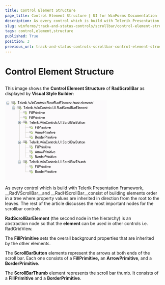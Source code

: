 ```yaml
---
title: Control Element Structure
page_title: Control Element Structure | UI for WinForms Documentation
description: As every control which is build with Telerik Presentation Framework, RadVScrollBar and RadHScrollBar consist of building elements order in a tree where property values are inherited in direction from the root to the leaves.
slug: winforms/track-and-status-controls/scrollbar/control-element-structure
tags: control,element,structure
published: True
position: 3
previous_url: track-and-status-controls-scrollbar-control-element-structure
---
```


# Control Element Structure

## 

This image shows the __Control Element Structure__ of __RadScrollBar__ as displayed by __Visual Style Builder__:

![track-and-status-controls-scrollbar-control-element-structure 001](images/track-and-status-controls-scrollbar-control-element-structure001.png)

As every control which is build with Telerik Presentation Framework, __RadVScrollBar__and __RadHScrollBar__consist of building elements order in a tree where property values are inherited in direction from the root to the leaves. The rest of the article discusses the most important nodes for the scrollbar controls.

__RadScrollBarElement__ (the second node in the hierarchy) is an abstraction node so that the __element__ can be used in other controls i.e. RadGridView. 

The __FillPrimitive__ sets the overall background properties that are inherited by the other elements. 

The __ScrollBarButton__ elements represent the arrows at both ends of the scroll bar. Each one consists of a __FillPrimitive,__ an __ArrowPrimitive__, and a __BorderPrimitive__. 

The __ScrollBarThumb__ element represents the scroll bar thumb. It consists of a __FillPrimitive__ and a __BorderPrimitive__. 

